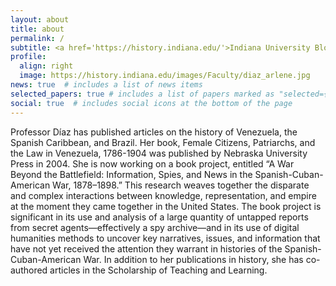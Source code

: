 ```yaml
---
layout: about
title: about
permalink: /
subtitle: <a href='https://history.indiana.edu/'>Indiana University Bloomington</a>
profile:
  align: right
  image: https://history.indiana.edu/images/Faculty/diaz_arlene.jpg
news: true  # includes a list of news items
selected_papers: true # includes a list of papers marked as "selected={true}"
social: true  # includes social icons at the bottom of the page
---
```


Professor Díaz has published articles on the history of Venezuela, the Spanish Caribbean, and Brazil. Her book, Female Citizens, Patriarchs, and the Law in Venezuela, 1786-1904 was published by Nebraska University Press in 2004. She is now working on a book project, entitled “A War Beyond the Battlefield: Information, Spies, and News in the Spanish-Cuban-American War, 1878–1898.” This research weaves together the disparate and complex interactions between knowledge, representation, and empire at the moment they came together in the United States. The book project is significant in its use and analysis of a large quantity of untapped reports from secret agents—effectively a spy archive—and in its use of digital humanities methods to uncover key narratives, issues, and information that have not yet received the attention they warrant in histories of the Spanish-Cuban-American War. In addition to her publications in history, she has co-authored articles in the Scholarship of Teaching and Learning.
